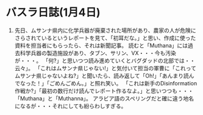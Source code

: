 # バスラ日誌(1月4日)

1. 先日、ムサンナ県内に化学兵器が廃棄された場所があり、農家の人が危険にさらされているというレポートを見て、「初耳だな。」と思い、作成に使った資料を担当者にもらったら、それは新聞記事。
    読むと「Muthana」には過去科学兵器の製造施設があり、タブン、サリン、VX・・・今も汚染が・・・。
    「何?」と思いつつ読み進めていくとバグダッドの北部では・・云々」。
    「これはムサンナ県じゃない!」と気付いて担当の軍曹に「これってムサンナ県じゃないよね?」と聞いたら、読み返して「Oh!」「あんまり読んでなった！」「ごめんごめん。」と照れ笑い。
    「これは新手のDisinformation作戦か?」「最初の数行だけ読んでレポート作るなよ。」と思いつつも・・・「Muthana」と「Muthanna」。
    アラビア語のスペリングだと確に違う地名になるが・・・それにしても紛らわしすぎる。

